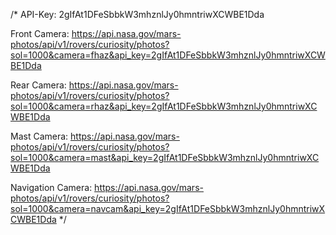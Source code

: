 
/* 
 API-Key: 2gIfAt1DFeSbbkW3mhznlJy0hmntriwXCWBE1Dda
 
 Front Camera:
 https://api.nasa.gov/mars-photos/api/v1/rovers/curiosity/photos?sol=1000&camera=fhaz&api_key=2gIfAt1DFeSbbkW3mhznlJy0hmntriwXCWBE1Dda
 
 Rear Camera:
 https://api.nasa.gov/mars-photos/api/v1/rovers/curiosity/photos?sol=1000&camera=rhaz&api_key=2gIfAt1DFeSbbkW3mhznlJy0hmntriwXCWBE1Dda
 
 Mast Camera:
 https://api.nasa.gov/mars-photos/api/v1/rovers/curiosity/photos?sol=1000&camera=mast&api_key=2gIfAt1DFeSbbkW3mhznlJy0hmntriwXCWBE1Dda
 
 Navigation Camera:
 https://api.nasa.gov/mars-photos/api/v1/rovers/curiosity/photos?sol=1000&camera=navcam&api_key=2gIfAt1DFeSbbkW3mhznlJy0hmntriwXCWBE1Dda
 */
